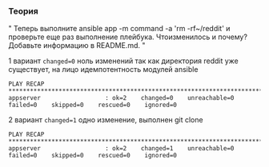 ### Теория
" Теперь выполните ansible app -m command -a 'rm -rf~/reddit'  и  проверьте  еще  раз  выполнение  плейбука.  Чтоизменилось и почему? Добавьте информацию в README.md. "

1 вариант ``` changed=0 ``` ноль изменений так как директория reddit уже существует, на лицо идемпотентность модулей ansible

```
PLAY RECAP ************************************************************************************
appserver                  : ok=2    changed=0    unreachable=0    failed=0    skipped=0    rescued=0    ignored=0   
```
2 вариант ``` changed=1 ```  одно изменение, выполнен git clone 
```
PLAY RECAP ************************************************************************************
appserver                  : ok=2    changed=1    unreachable=0    failed=0    skipped=0    rescued=0    ignored=0
```
